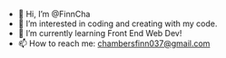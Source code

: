 - 👋 Hi, I’m @FinnCha
- 👀 I’m interested in coding and creating with my code.
- 🌱 I’m currently learning Front End Web Dev!
- 📫 How to reach me: chambersfinn037@gmail.com

<!---
FinnCha/FinnCha is a ✨ special ✨ repository because its `README.md` (this file) appears on your GitHub profile.
You can click the Preview link to take a look at your changes.
--->
